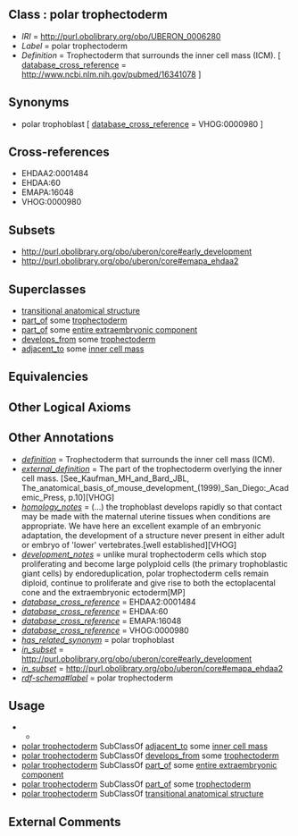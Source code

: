 
## Class : polar trophectoderm

 * *IRI* = http://purl.obolibrary.org/obo/UBERON_0006280
 * *Label* = polar trophectoderm
 * *Definition* = Trophectoderm that surrounds the inner cell mass (ICM). [ [database_cross_reference](../../ef/oboInOwl#hasDbXref.md) = http://www.ncbi.nlm.nih.gov/pubmed/16341078 ]

## Synonyms

 * polar trophoblast [ [database_cross_reference](../../ef/oboInOwl#hasDbXref.md) = VHOG:0000980 ]

## Cross-references

 * EHDAA2:0001484
 * EHDAA:60
 * EMAPA:16048
 * VHOG:0000980

## Subsets

 * http://purl.obolibrary.org/obo/uberon/core#early_development
 * http://purl.obolibrary.org/obo/uberon/core#emapa_ehdaa2

## Superclasses

 * [transitional anatomical structure](../../UBERON/88/UBERON_0016888.md)
 * [part_of](../../BFO/50/BFO_0000050.md) some [trophectoderm](../../UBERON/45/UBERON_0004345.md)
 * [part_of](../../BFO/50/BFO_0000050.md) some [entire extraembryonic component](../../UBERON/87/UBERON_0016887.md)
 * [develops_from](../../RO/02/RO_0002202.md) some [trophectoderm](../../UBERON/45/UBERON_0004345.md)
 * [adjacent_to](../../RO/20/RO_0002220.md) some [inner cell mass](../../UBERON/87/UBERON_0000087.md)

## Equivalencies


## Other Logical Axioms


## Other Annotations

 * *[definition](../../IAO/15/IAO_0000115.md)* = Trophectoderm that surrounds the inner cell mass (ICM).
 * *[external_definition](../../UBPROP/01/UBPROP_0000001.md)* = The part of the trophectoderm overlying the inner cell mass. [See_Kaufman_MH_and_Bard_JBL, The_anatomical_basis_of_mouse_development_(1999)_San_Diego:_Academic_Press, p.10][VHOG]
 * *[homology_notes](../../UBPROP/03/UBPROP_0000003.md)* = (...) the trophoblast develops rapidly so that contact may be made with the maternal uterine tissues when conditions are appropriate. We have here an excellent example of an embryonic adaptation, the development of a structure never present in either adult or embryo of 'lower' vertebrates.[well established][VHOG]
 * *[development_notes](../../UBPROP/11/UBPROP_0000011.md)* = unlike mural trophectoderm cells which stop proliferating and become large polyploid cells (the primary trophoblastic giant cells) by endoreduplication, polar trophectoderm cells remain diploid, continue to proliferate and give rise to both the ectoplacental cone and the extraembryonic ectoderm[MP]
 * *[database_cross_reference](../../ef/oboInOwl#hasDbXref.md)* = EHDAA2:0001484
 * *[database_cross_reference](../../ef/oboInOwl#hasDbXref.md)* = EHDAA:60
 * *[database_cross_reference](../../ef/oboInOwl#hasDbXref.md)* = EMAPA:16048
 * *[database_cross_reference](../../ef/oboInOwl#hasDbXref.md)* = VHOG:0000980
 * *[has_related_synonym](../../ym/oboInOwl#hasRelatedSynonym.md)* = polar trophoblast
 * *[in_subset](../../et/oboInOwl#inSubset.md)* = http://purl.obolibrary.org/obo/uberon/core#early_development
 * *[in_subset](../../et/oboInOwl#inSubset.md)* = http://purl.obolibrary.org/obo/uberon/core#emapa_ehdaa2
 * *[rdf-schema#label](../../el/rdf-schema#label.md)* = polar trophectoderm

## Usage

 * -
 * [polar trophectoderm](../../UBERON/80/UBERON_0006280.md) SubClassOf [adjacent_to](../../RO/20/RO_0002220.md) some [inner cell mass](../../UBERON/87/UBERON_0000087.md)
 * [polar trophectoderm](../../UBERON/80/UBERON_0006280.md) SubClassOf [develops_from](../../RO/02/RO_0002202.md) some [trophectoderm](../../UBERON/45/UBERON_0004345.md)
 * [polar trophectoderm](../../UBERON/80/UBERON_0006280.md) SubClassOf [part_of](../../BFO/50/BFO_0000050.md) some [entire extraembryonic component](../../UBERON/87/UBERON_0016887.md)
 * [polar trophectoderm](../../UBERON/80/UBERON_0006280.md) SubClassOf [part_of](../../BFO/50/BFO_0000050.md) some [trophectoderm](../../UBERON/45/UBERON_0004345.md)
 * [polar trophectoderm](../../UBERON/80/UBERON_0006280.md) SubClassOf [transitional anatomical structure](../../UBERON/88/UBERON_0016888.md)

## External Comments

